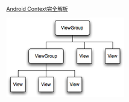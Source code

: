 [Android Context完全解析](http://blog.csdn.net/guolin_blog/article/details/470289751)

![image](https://github.com/MondayIsSun/customview/raw/master/screenshots/viewgroup.png)